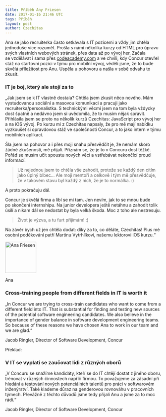 ```yaml
---
title: Příběh Any Friesen
date: 2017-01-16 21:46 UTC
tags: Příběh
layout: post
author: Czechitas
---
```

<p>
    Ana se jako recruiterka často setkávala s&nbsp;IT pozicemi a vždy jim chtěla jednoduše více rozumět. Prošla s&nbsp;námi několika kurzy od HTML pro úpravu svých vlastních webových stránek, přes data až po&nbsp;vývoj her. Začala se&nbsp;vzdělávat i sama přes <a href="http://www.codeacademy.com">codeacademy.com</a> a ve&nbsp;chvíli, kdy Concur otevřel stáž na&nbsp;startovní pozici v&nbsp;týmu pro mobilní vývoj, věděli jsme, že to bude skvělá příležitost pro Anu. Uspěla u&nbsp;pohovoru a našla v&nbsp;sobě odvahu to zkusit.

</p> 

<h3>IT je boj, který ale stojí za to</h3>

<p>
   „Jak jsem se k&nbsp;IT vlastně dostala? Chtěla jsem zkusit něco nového. Mám vystudovanou sociální a masovou komunikaci a pracuji jako recruiterka/personalistka. S&nbsp;technickými věcmi jsem na&nbsp;tom byla vždycky dost špatně a nedávno jsem si uvědomila, že to musím nějak spravit. Přihlásila jsem se proto na&nbsp;několik kurzů Czechitas: JavaScript pro&nbsp;vývoj her a na&nbsp;iOS vývoj. Po kurzu mi z&nbsp;Czechitas napsaly, že pro mě mají nabídku vyzkoušet si opravdovou stáž ve&nbsp;společnosti Concur, a to jako intern v&nbsp;týmu mobilních aplikací.   
</p>
<p>
    Šla jsem na&nbsp;pohovor a i přes moji snahu přesvědčit je, že nemám skoro žádné zkušenosti, mě přijali. Přiznám se, že je to v&nbsp;Concuru dost těžké. Pořád se musím učit spoustu nových věcí a vstřebávat nekončící proud informací.
</p>

<blockquote>
    Už nejednou jsem to chtěla vše zahodit, protože se každý den cítím jako úplný blbec… Ale moji mentoři a celkově i tým mě přesvědčuje, že v&nbsp;takovém stavu byl každý z nich, že je to normálka. :)
</blockquote>

<p>
    A proto pokračuju dál.
</p>
<p>
   Concur je skvělá firma a líbí se mi tam. Jen nevím, jak to se mnou bude po&nbsp;skončení internshipu. Na&nbsp;junior developera ještě netáhnu a zahodit tolik úsilí a nikam dál se nedostat by byla velká škoda. Moc z&nbsp;toho ale nestresuju. 
</p>

<blockquote>
    Život je výzva, a tu furt přijímám! :) 
</blockquote>

<p>
   Na závěr bych už jen chtěla dodat: díky za to, co děláte, Czechitas! Plus mé osobní poděkování patří Martinu Vytrhlíkovi, našemu lektorovi iOS kurzu.“
</p>

<div class="obrazek"><img src="img/Ana.png" alt="Ana Friesen" width="100px">
</div>
 <p class="podpis photo">
     Ana
 </p>

 <h3>Cross-training people from different fields in IT is worth it</h3>

 <p>
     „In Concur we are trying to cross-train candidates who want to come from a different field into IT. That is substantial for finding and testing new sources of the potential software engineering candidates. We also believe in the importance of gender balance in software development engineering teams. So because of these reasons we have chosen Ana to work in our team and we are glad.“
 </p>
 <p class="podpis">
     Jacob Ringler, Director of Software Development, Concur
 </p>

 <p>
     Překlad:
 </p>

 <h3>V IT se vyplatí se zaučovat lidi z různých oborů</h3>
 <p>
     „V Concuru se snažíme kandidáty, kteří se do IT chtějí dostat z&nbsp;jiného oboru, trénovat v&nbsp;různých činnostech napříč firmou. To považujeme za zásadní při hledání a testování nových potenciálních talentů pro práci v&nbsp;softwarovém inženýrství. Také klademe důraz na&nbsp;genderovou rovnováhu v&nbsp;pracovních týmech. Převážně z&nbsp;těchto důvodů jsme tedy přijali Anu a jsme za to moc rádi.“
 </p>
  <p class="podpis">
     Jacob Ringler, Director of Software Development, Concur
 </p>

